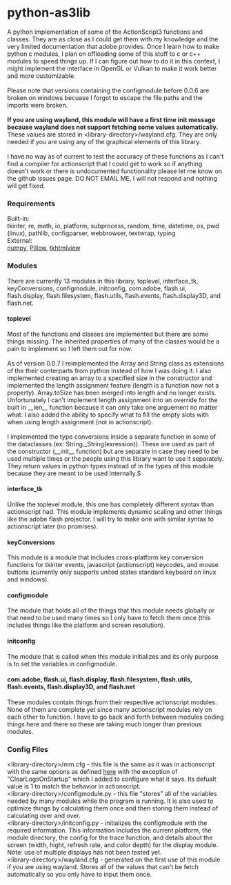 <h1>python-as3lib</h1>
A python implementation of some of the ActionScript3 functions and classes. They are as close as I could get them with my knowledge and the very limited documentation that adobe provides. Once I learn how to make python c modules, I plan on offloading some of this stuff to c or c++ modules to speed things up. If I can figure out how to do it in this context, I might implement the interface in OpenGL or Vulkan to make it work better and more customizable.
<br><br>Please note that versions containing the configmodule before 0.0.6 are broken on windows becuase I forgot to escape the file paths and the imports were broken.
<br><br><b>If you are using wayland, this module will have a first time init message because wayland does not support fetching some values automatically.</b> These values are stored in &lt;library-directory&gt;/wayland.cfg. They are only needed if you are using any of the graphical elements of this library.
<br><br>I have no way as of current to test the accuracy of these functions as I can't find a compiler for actionscript that I could get to work so if anything doesn't work or there is undocumented functionality please let me know on the github issues page. DO NOT EMAIL ME, I will not respond and nothing will get fixed.
<h3>Requirements</h3>
Built-in:
<br>tkinter, re, math, io, platform, subprocess, random, time, datetime, os, pwd (linux), pathlib, configparser, webbrowser, textwrap, typing
<br>External:
<br><a href="https://pypi.org/project/numpy">numpy</a>, <a href="https://pypi.org/project/Pillow">Pillow</a>, <a href="https://pypi.org/project/tkhtmlview">tkhtmlview</a>
<h3>Modules</h3>
There are currently 13 modules in this library, toplevel, interface_tk, keyConversions, configmodule, initconfig, com.adobe, flash.ui, flash.display, flash.filesystem, flash.utils, flash.events, flash.display3D, and flash.net.
<h4>toplevel</h4>
Most of the functions and classes are implemented but there are some things missing. The inherited properties of many of the classes would be a pain to implement so I left them out for now.
<br><br>As of version 0.0.7 I reimplemented the Array and String class as extensions of the their conterparts from python instead of how I was doing it. I also implemented creating an array to a specified size in the constructor and implemented the length assignment feature (length is a function now not a property). Array.toSize has been merged into length and no longer exists. Unfortunately I can't implement length assignment into an override for the built in __len__ function because it can only take one arguement no matter what. I also added the ability to specify what to fill the empty slots with when using length assignment (not in actionscript).
<br><br>I implemented the type conversions inside a separate function in some of the dataclasses (ex: String._String(exression)). These are used as part of the constructor (__init__ function) but are separate in case they need to be used multiple times or the people using this library want to use it separately. They return values in python types instead of in the types of this module because they are meant to be used internally.S
<h4>interface_tk</h4> 
Unlike the toplevel module, this one has completely different syntax than actionscript had. This module implements dynamic scaling and other things like the adobe flash projector. I will try to make one with similar syntax to actionscript later (no promises).
<h4>keyConversions</h4>
This module is a module that includes cross-platform key conversion functions for tkinter events, javascript (actionscript) keycodes, and mouse buttons (currently only supports united states standard keyboard on linux and windows).
<h4>configmodule</h4>
The module that holds all of the things that this module needs globally or that need to be used many times so I only have to fetch them once (this includes things like the platform and screen resolution).
<h4>initconfig</h4>
The module that is called when this module initializes and its only purpose is to set the variables in configmodule.
<h4>com.adobe, flash.ui, flash.display, flash.filesystem, flash.utils, flash.events, flash.display3D, and flash.net</h4>
These modules contain things from their respective actionscript modules. None of them are complete yet since many actionscript modules rely on each other to function. I have to go back and forth between modules coding things here and there so these are taking much longer than previous modules.
<h3>Config Files</h3>
&lt;library-directory&gt;/mm.cfg - this file is the same as it was in actionscript with the same options as defined <a href="https://web.archive.org/web/20180227100916/helpx.adobe.com/flash-player/kb/configure-debugger-version-flash-player.html">here</a> with the exception of "ClearLogsOnStartup" which I added to configure what it says. Its defualt value is 1 to match the behavior in actionscript.
<br>&lt;library-directory&gt;/configmodule.py - this file "stores" all of the variables needed by many modules while the program is running. It is also used to optimize things by calculating them once and then storing them instead of calculating over and over.
<br>&lt;library-directory&gt;/initconfig.py - initializes the configmodule with the required information. This information includes the current platform, the module directory, the config for the trace function, and details about the screen (width, hight, refresh rate, and color depth) for the display module. Note: use of multiple displays has not been tested yet.
<br>&lt;library-directory&gt;/wayland.cfg - generated on the first use of this module if you are using wayland. Stores all of the values that can't be fetch automatically so you only have to input them once.
